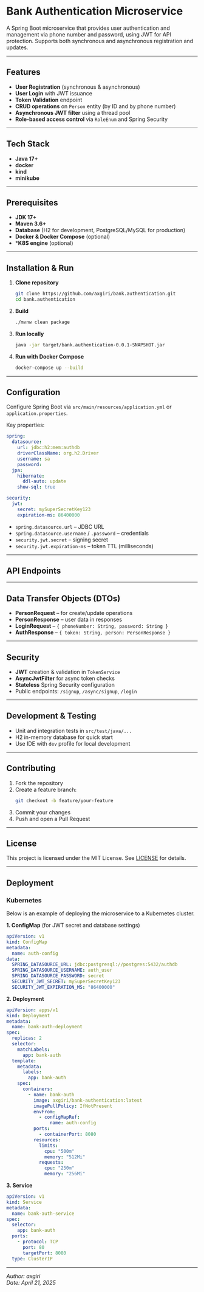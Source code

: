 # Bank Authentication Microservice

A Spring Boot microservice that provides user authentication and management via phone number and password, using JWT for API protection. Supports both synchronous and asynchronous registration and updates.

---

## Features

- **User Registration** (synchronous & asynchronous)  
- **User Login** with JWT issuance  
- **Token Validation** endpoint  
- **CRUD operations** on `Person` entity (by ID and by phone number)  
- **Asynchronous JWT filter** using a thread pool  
- **Role-based access control** via `RoleEnum` and Spring Security  

---

## Tech Stack

- **Java 17+**  
- **docker**
- **kind**
- **minikube**

---

## Prerequisites

- **JDK 17+**  
- **Maven 3.6+**  
- **Database** (H2 for development, PostgreSQL/MySQL for production)  
- **Docker & Docker Compose** (optional)  
- ***K8S engine** (optional)

---

## Installation & Run

1. **Clone repository**  
   ```bash
   git clone https://github.com/axgiri/bank.authentication.git
   cd bank.authentication
   ```

2. **Build**  
   ```bash
   ./mvnw clean package
   ```

3. **Run locally**  
   ```bash
   java -jar target/bank.authentication-0.0.1-SNAPSHOT.jar
   ```

4. **Run with Docker Compose**  
   ```bash
   docker-compose up --build
   ```

---

## Configuration

Configure Spring Boot via `src/main/resources/application.yml` or `application.properties`.  

Key properties:

```yaml
spring:
  datasource:
    url: jdbc:h2:mem:authdb
    driverClassName: org.h2.Driver
    username: sa
    password:
  jpa:
    hibernate:
      ddl-auto: update
    show-sql: true

security:
  jwt:
    secret: mySuperSecretKey123
    expiration-ms: 86400000
```

- `spring.datasource.url` – JDBC URL  
- `spring.datasource.username` / `.password` – credentials  
- `security.jwt.secret` – signing secret  
- `security.jwt.expiration-ms` – token TTL (milliseconds)  

---

## API Endpoints


---

## Data Transfer Objects (DTOs)

- **PersonRequest** – for create/update operations  
- **PersonResponse** – user data in responses  
- **LoginRequest** – `{ phoneNumber: String, password: String }`  
- **AuthResponse** – `{ token: String, person: PersonResponse }`  

---

## Security

- **JWT** creation & validation in `TokenService`  
- **AsyncJwtFilter** for async token checks  
- **Stateless** Spring Security configuration  
- Public endpoints: `/signup`, `/async/signup`, `/login`  

---

## Development & Testing

- Unit and integration tests in `src/test/java/...`  
- H2 in-memory database for quick start  
- Use IDE with `dev` profile for local development  

---

## Contributing

1. Fork the repository  
2. Create a feature branch:  
   ```bash
   git checkout -b feature/your-feature
   ```  
3. Commit your changes  
4. Push and open a Pull Request  

---

## License

This project is licensed under the MIT License. See [LICENSE](LICENSE) for details.


---

## Deployment

### Kubernetes

Below is an example of deploying the microservice to a Kubernetes cluster.

**1. ConfigMap** (for JWT secret and database settings)
```yaml
apiVersion: v1
kind: ConfigMap
metadata:
  name: auth-config
data:
  SPRING_DATASOURCE_URL: jdbc:postgresql://postgres:5432/authdb
  SPRING_DATASOURCE_USERNAME: auth_user
  SPRING_DATASOURCE_PASSWORD: secret
  SECURITY_JWT_SECRET: mySuperSecretKey123
  SECURITY_JWT_EXPIRATION_MS: "86400000"
```

**2. Deployment**
```yaml
apiVersion: apps/v1
kind: Deployment
metadata:
  name: bank-auth-deployment
spec:
  replicas: 2
  selector:
    matchLabels:
      app: bank-auth
  template:
    metadata:
      labels:
        app: bank-auth
    spec:
      containers:
        - name: bank-auth
          image: axgiri/bank-authentication:latest
          imagePullPolicy: IfNotPresent
          envFrom:
            - configMapRef:
                name: auth-config
          ports:
            - containerPort: 8080
          resources:
            limits:
              cpu: "500m"
              memory: "512Mi"
            requests:
              cpu: "250m"
              memory: "256Mi"
```

**3. Service**
```yaml
apiVersion: v1
kind: Service
metadata:
  name: bank-auth-service
spec:
  selector:
    app: bank-auth
  ports:
    - protocol: TCP
      port: 80
      targetPort: 8080
  type: ClusterIP
```

---
*Author: axgiri*  
*Date: April 21, 2025*  
